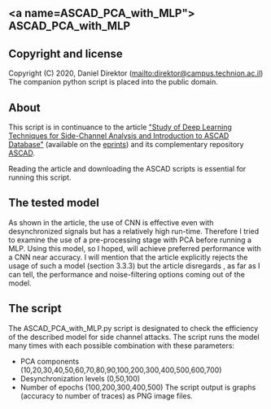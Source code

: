 ## <a name=ASCAD_PCA_with_MLP"> ASCAD_PCA_with_MLP

## Copyright and license

Copyright (C) 2020, Daniel Direktor (<mailto:direktor@campus.technion.ac.il>)
The companion python script is placed into the public domain.

## About

This script is in continuance to the article ["Study of Deep Learning Techniques for Side-Channel Analysis and Introduction to ASCAD Database"](https://eprint.iacr.org/2018/053.pdf) (available on the [eprints](https://eprint.iacr.org)) and its complementary repository [ASCAD](https://github.com/ANSSI-FR/ASCAD).

Reading the article and downloading the ASCAD scripts is essential for running this script.

## The tested model

As shown in the article, the use of CNN is effective even with desynchronized signals but has a relatively high run-time.
Therefore I tried to examine the use of a pre-processing stage with PCA before running a MLP.
Using this model, so I hoped, will achieve preferred performance with a CNN near accuracy.
I will mention that the article explicitly rejects the usage of such a model (section 3.3.3) but the article disregards , as far as I can tell, the performance and noise-filtering options coming out of the model.

## The script

The ASCAD_PCA_with_MLP.py script is designated to check the efficiency of the described model for side channel attacks.
The script runs the model many times with each possible combination with these parameters:
 *  PCA components (10,20,30,40,50,60,70,80,90,100,200,300,400,500,600,700)
 *  Desynchronization levels (0,50,100)
 *  Number of epochs (100,200,300,400,500)
The script output is graphs (accuracy to number of traces) as PNG image files.